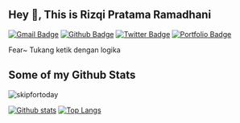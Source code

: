 ## Hey 👋, This is Rizqi Pratama Ramadhani
[![Gmail Badge](https://img.shields.io/badge/-rev4rmy@gmail.com-c14438?style=flat&logo=Gmail&logoColor=white&link=mailto:rev4rmy@gmail.com)](mailto:rev4rmy@gmail.com) 
[![Github Badge](https://img.shields.io/badge/-skipfortoday-grey?style=flat&logo=github&logoColor=white&link=https://github.com/skipfortoday/)](https://www.github.com/skipfortoday/) [![Twitter Badge](https://img.shields.io/badge/-RizqiPratamaRa2-00acee?style=flat&logo=twitter&logoColor=white&link=https://twitter.com/RizqiPratamaRa2/)](https://www.twitter.com/RizqiPratamaRa2/) [![Portfolio Badge](https://img.shields.io/badge/portfolio-web-blue?style=flat&link=rev4rmy@gmail.co/)](rev4rmy@gmail.co/) <p align='left'>Fear~
Tukang ketik dengan logika</p>
## Some of my Github Stats
<p align=left> <img src=https://komarev.com/ghpvc/?username=skipfortoday alt=skipfortoday /> </p>

[![Github stats](https://github-readme-stats.vercel.app/api?username=skipfortoday&show_icons=true&include_all_commits=true)](https://github.com/skipfortoday/github-readme-stats)
[![Top Langs](https://github-readme-stats.vercel.app/api/top-langs/?username=skipfortoday&layout=compact)](https://github.com/skipfortoday/github-readme-stats)
<!--
**skipfortoday/skipfortoday** is a ✨ _special_ ✨ repository because its `README.md` (this file) appears on your GitHub profile.

Here are some ideas to get you started:

- 🔭 I’m currently working on ...
- 🌱 I’m currently learning ...
- 👯 I’m looking to collaborate on ...
- 🤔 I’m looking for help with ...
- 💬 Ask me about ...
- 📫 How to reach me: ...
- 😄 Pronouns: ...
- ⚡ Fun fact: ...
-->
